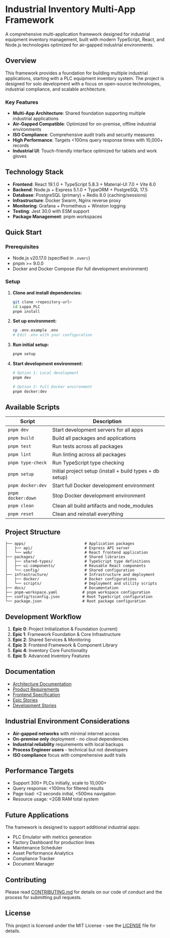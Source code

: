 # Industrial Inventory Multi-App Framework

A comprehensive multi-application framework designed for industrial equipment inventory management,
built with modern TypeScript, React, and Node.js technologies optimized for air-gapped industrial environments.

## Overview

This framework provides a foundation for building multiple industrial applications, starting with a PLC equipment inventory system.
The project is designed for solo development with a focus on open-source technologies, industrial compliance, and scalable architecture.

### Key Features

- **Multi-App Architecture**: Shared foundation supporting multiple industrial applications
- **Air-Gapped Compatible**: Optimized for on-premise, offline industrial environments
- **ISO Compliance**: Comprehensive audit trails and security measures
- **High Performance**: Targets <100ms query response times with 10,000+ records
- **Industrial UI**: Touch-friendly interface optimized for tablets and work gloves

## Technology Stack

- **Frontend**: React 19.1.0 + TypeScript 5.8.3 + Material-UI 7.0 + Vite 6.0
- **Backend**: Node.js + Express 5.1.0 + TypeORM + PostgreSQL 17.5
- **Database**: PostgreSQL (primary) + Redis 8.0 (caching/sessions)
- **Infrastructure**: Docker Swarm, Nginx reverse proxy
- **Monitoring**: Grafana + Prometheus + Winston logging
- **Testing**: Jest 30.0 with ESM support
- **Package Management**: pnpm workspaces

## Quick Start

### Prerequisites

- Node.js v20.17.0 (specified in `.nvmrc`)
- pnpm >= 9.0.0
- Docker and Docker Compose (for full development environment)

### Setup

1. **Clone and install dependencies:**

   ```bash
   git clone <repository-url>
   cd Luppa_PLC
   pnpm install
   ```

2. **Set up environment:**

   ```bash
   cp .env.example .env
   # Edit .env with your configuration
   ```

3. **Run initial setup:**

   ```bash
   pnpm setup
   ```

4. **Start development environment:**

   ```bash
   # Option 1: Local development
   pnpm dev
   
   # Option 2: Full Docker environment
   pnpm docker:dev
   ```

## Available Scripts

| Script | Description |
|--------|-------------|
| `pnpm dev` | Start development servers for all apps |
| `pnpm build` | Build all packages and applications |
| `pnpm test` | Run tests across all packages |
| `pnpm lint` | Run linting across all packages |
| `pnpm type-check` | Run TypeScript type checking |
| `pnpm setup` | Initial project setup (install + build types + db setup) |
| `pnpm docker:dev` | Start full Docker development environment |
| `pnpm docker:down` | Stop Docker development environment |
| `pnpm clean` | Clean all build artifacts and node_modules |
| `pnpm reset` | Clean and reinstall everything |

## Project Structure

```text
├── apps/                          # Application packages
│   ├── api/                       # Express API server
│   └── web/                       # React frontend application
├── packages/                      # Shared libraries
│   ├── shared-types/              # TypeScript type definitions
│   ├── ui-components/             # Reusable React components
│   └── config/                    # Shared configuration
├── infrastructure/                # Infrastructure and deployment
│   ├── docker/                    # Docker configurations
│   └── scripts/                   # Deployment and utility scripts
├── docs/                          # Documentation
├── pnpm-workspace.yaml           # pnpm workspace configuration
├── config/tsconfig.json          # Root TypeScript configuration
└── package.json                  # Root package configuration
```

## Development Workflow

1. **Epic 0**: Project Initialization & Foundation (current)
2. **Epic 1**: Framework Foundation & Core Infrastructure
3. **Epic 2**: Shared Services & Monitoring
4. **Epic 3**: Frontend Framework & Component Library
5. **Epic 4**: Inventory Core Functionality
6. **Epic 5**: Advanced Inventory Features

## Documentation

- [Architecture Documentation](docs/architecture.md)
- [Product Requirements](docs/prd.md)
- [Frontend Specification](docs/front-end-spec.md)
- [Epic Stories](docs/epic-stories/)
- [Development Stories](docs/stories/)

## Industrial Environment Considerations

- **Air-gapped networks** with minimal internet access
- **On-premise only** deployment - no cloud dependencies
- **Industrial reliability** requirements with local backups
- **Process Engineer users** - technical but not developers
- **ISO compliance** focus with comprehensive audit trails

## Performance Targets

- Support 300+ PLCs initially, scale to 10,000+
- Query response: <100ms for filtered results
- Page load: <2 seconds initial, <500ms navigation
- Resource usage: <2GB RAM total system

## Future Applications

The framework is designed to support additional industrial apps:

- PLC Emulator with metrics generation
- Factory Dashboard for production lines
- Maintenance Scheduler
- Asset Performance Analytics
- Compliance Tracker
- Document Manager

## Contributing

Please read [CONTRIBUTING.md](CONTRIBUTING.md) for details on our code of conduct and the process for submitting pull requests.

## License

This project is licensed under the MIT License - see the [LICENSE](LICENSE) file for details.
